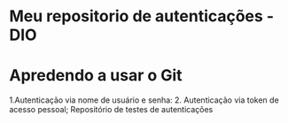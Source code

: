 # Meu repositorio de autenticações - DIO 
# Apredendo a usar o Git 
1.Autenticação via nome de usuário e senha:
2. Autenticação via token de acesso pessoal; 
Repositório de testes de autenticações
